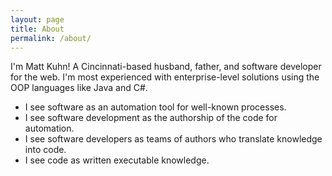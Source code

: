 ```yaml
---
layout: page
title: About
permalink: /about/
---
```


I'm Matt Kuhn! A Cincinnati-based husband, father, and software developer for the web. I'm most experienced with enterprise-level solutions using the OOP languages like Java and C#. 

- I see software as an automation tool for well-known processes. 
- I see software development as the authorship of the code for automation. 
- I see software developers as teams of authors who translate knowledge into code.
- I see code as written executable knowledge. 
